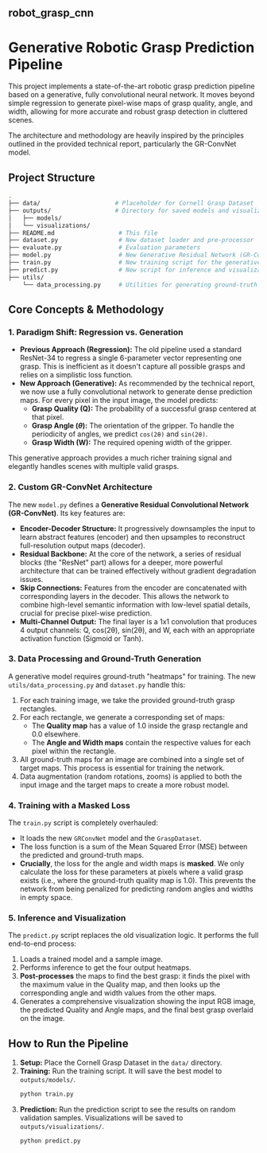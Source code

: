 ## robot_grasp_cnn
# Generative Robotic Grasp Prediction Pipeline

This project implements a state-of-the-art robotic grasp prediction pipeline based on a generative, fully convolutional neural network. It moves beyond simple regression to generate pixel-wise maps of grasp quality, angle, and width, allowing for more accurate and robust grasp detection in cluttered scenes.

The architecture and methodology are heavily inspired by the principles outlined in the provided technical report, particularly the GR-ConvNet model.

## Project Structure
```bash
.
├── data/                     # Placeholder for Cornell Grasp Dataset
├── outputs/                  # Directory for saved models and visualizations
│   ├── models/
│   └── visualizations/
├── README.md                  # This file
├── dataset.py                 # New dataset loader and pre-processor
├── evaluate.py                # Evaluation parameters 
├── model.py                   # New Generative Residual Network (GR-ConvNet)
├── train.py                   # New training script for the generative model
├── predict.py                 # New script for inference and visualization
├── utils/
    └── data_processing.py     # Utilities for generating ground-truth maps
```

## Core Concepts & Methodology

### 1. Paradigm Shift: Regression vs. Generation

* **Previous Approach (Regression):** The old pipeline used a standard ResNet-34 to regress a single 6-parameter vector representing one grasp. This is inefficient as it doesn't capture all possible grasps and relies on a simplistic loss function.
* **New Approach (Generative):** As recommended by the technical report, we now use a fully convolutional network to generate dense prediction maps. For every pixel in the input image, the model predicts:
    * **Grasp Quality (Q):** The probability of a successful grasp centered at that pixel.
    * **Grasp Angle ($\theta$):** The orientation of the gripper. To handle the periodicity of angles, we predict `cos(2θ)` and `sin(2θ)`.
    * **Grasp Width (W):** The required opening width of the gripper.

This generative approach provides a much richer training signal and elegantly handles scenes with multiple valid grasps.

### 2. Custom GR-ConvNet Architecture

The new `model.py` defines a **Generative Residual Convolutional Network (GR-ConvNet)**. Its key features are:

* **Encoder-Decoder Structure:** It progressively downsamples the input to learn abstract features (encoder) and then upsamples to reconstruct full-resolution output maps (decoder).
* **Residual Backbone:** At the core of the network, a series of residual blocks (the "ResNet" part) allows for a deeper, more powerful architecture that can be trained effectively without gradient degradation issues.
* **Skip Connections:** Features from the encoder are concatenated with corresponding layers in the decoder. This allows the network to combine high-level semantic information with low-level spatial details, crucial for precise pixel-wise prediction.
* **Multi-Channel Output:** The final layer is a 1x1 convolution that produces 4 output channels: Q, cos(2θ), sin(2θ), and W, each with an appropriate activation function (Sigmoid or Tanh).

### 3. Data Processing and Ground-Truth Generation

A generative model requires ground-truth "heatmaps" for training. The new `utils/data_processing.py` and `dataset.py` handle this:

1.  For each training image, we take the provided ground-truth grasp rectangles.
2.  For each rectangle, we generate a corresponding set of maps:
    * The **Quality map** has a value of 1.0 inside the grasp rectangle and 0.0 elsewhere.
    * The **Angle and Width maps** contain the respective values for each pixel within the rectangle.
3.  All ground-truth maps for an image are combined into a single set of target maps. This process is essential for training the network.
4.  Data augmentation (random rotations, zooms) is applied to both the input image and the target maps to create a more robust model.

### 4. Training with a Masked Loss

The `train.py` script is completely overhauled:

* It loads the new `GRConvNet` model and the `GraspDataset`.
* The loss function is a sum of the Mean Squared Error (MSE) between the predicted and ground-truth maps.
* **Crucially**, the loss for the angle and width maps is **masked**. We only calculate the loss for these parameters at pixels where a valid grasp exists (i.e., where the ground-truth quality map is 1.0). This prevents the network from being penalized for predicting random angles and widths in empty space.

### 5. Inference and Visualization

The `predict.py` script replaces the old visualization logic. It performs the full end-to-end process:

1.  Loads a trained model and a sample image.
2.  Performs inference to get the four output heatmaps.
3.  **Post-processes** the maps to find the best grasp: it finds the pixel with the maximum value in the Quality map, and then looks up the corresponding angle and width values from the other maps.
4.  Generates a comprehensive visualization showing the input RGB image, the predicted Quality and Angle maps, and the final best grasp overlaid on the image.

## How to Run the Pipeline

1.  **Setup:** Place the Cornell Grasp Dataset in the `data/` directory.
2.  **Training:** Run the training script. It will save the best model to `outputs/models/`.
    ```bash
    python train.py
    ```
3.  **Prediction:** Run the prediction script to see the results on random validation samples. Visualizations will be saved to `outputs/visualizations/`.
    ```bash
    python predict.py
    ```
